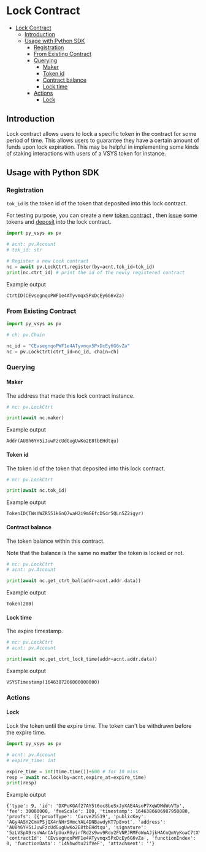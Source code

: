 # Lock Contract

- [Lock Contract](#lock-contract)
  - [Introduction](#introduction)
  - [Usage with Python SDK](#usage-with-python-sdk)
    - [Registration](#registration)
    - [From Existing Contract](#from-existing-contract)
    - [Querying](#querying)
      - [Maker](#maker)
      - [Token id](#token-id)
      - [Contract balance](#contract-balance)
      - [Lock time](#lock-time)
    - [Actions](#actions)
      - [Lock](#lock)


## Introduction

Lock contract allows users to lock a specific token in the contract for some period of time. This allows users to guarantee they have a certain amount of funds upon lock expiration. This may be helpful in implementing some kinds of staking interactions with users of a VSYS token for instance.

## Usage with Python SDK

### Registration

`tok_id` is the token id of the token that deposited into this lock contract.

For testing purpose, you can create a new [token contract]() , then [issue]() some tokens and [deposit]() into the lock contract.

```python
import py_vsys as pv

# acnt: pv.Account
# tok_id: str

# Register a new Lock contract
nc = await pv.LockCtrt.register(by=acnt,tok_id=tok_id)
print(nc.ctrt_id) # print the id of the newly registered contract
```

Example output

```
CtrtID(CEvsegnqoPWF1e4ATyvmqx5PxDcEy6G6vZa)
```

### From Existing Contract

```python
import py_vsys as pv

# ch: pv.Chain

nc_id = "CEvsegnqoPWF1e4ATyvmqx5PxDcEy6G6vZa"
nc = pv.LockCtrt(ctrt_id=nc_id, chain=ch)
```

### Querying

#### Maker

The address that made this lock contract instance.

```python
# nc: pv.LockCtrt

print(await nc.maker)
```

Example output

```
Addr(AU8h6YH5iJuwFzcUdGugUwKo2E8tbEHdtqu)
```

#### Token id

The token id of the token that deposited into this lock contract.

```python
# nc: pv.LockCtrt

print(await nc.tok_id)
```

Example output

```
TokenID(TWsYWZR551kGnQ7waH2i9mGEfcDS4r5QLn5Z2igyr)
```

#### Contract balance

The token balance within this contract. 

Note that the balance is the same no matter the token is locked or not.

```python
# nc: pv.LockCtrt
# acnt: pv.Account

print(await nc.get_ctrt_bal(addr=acnt.addr.data))
```

Example output

```
Token(200)
```

#### Lock time

The expire timestamp.

```python
# nc: pv.LockCtrt
# acnt: pv.Account

print(await nc.get_ctrt_lock_time(addr=acnt.addr.data))
```

Example output

```
VSYSTimestamp(1646387206000000000)
```

### Actions

#### Lock

Lock the token until the expire time. The token can't be withdrawn before the expire time.

```python
import py_vsys as pv

# acnt: pv.Account
# expire_time: int

expire_time = int(time.time())+600 # for 10 mins
resp = await nc.lock(by=acnt,expire_at=expire_time)
print(resp)
```

Example output

```
{'type': 9, 'id': 'DXPuKGAf27AY5t6oc8beSxJyXAE4AsoP7XqWDMdWoVTp', 'fee': 30000000, 'feeScale': 100, 'timestamp': 1646386606987950080, 'proofs': [{'proofType': 'Curve25519', 'publicKey': 'AGy4ASY2CmVPSjQX4rNHrSHmcYAL4DNBawdyKT7p8vot', 'address': 'AU8h6YH5iJuwFzcUdGugUwKo2E8tbEHdtqu', 'signature': '5zLVSpA9rsoWArCAfpUuxRGyirfRd2s9wv9Rdy2FVNPJRMFoWuAJjkHACnQmVyKoaC7tXYsZjV3KRWFY3BqVVPpj'}], 'contractId': 'CEvsegnqoPWF1e4ATyvmqx5PxDcEy6G6vZa', 'functionIndex': 0, 'functionData': '14Nhwdtu2ifVeF', 'attachment': ''}
```


